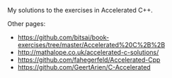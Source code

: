 My solutions to the exercises in Accelerated C++.

Other pages:
* https://github.com/bitsai/book-exercises/tree/master/Accelerated%20C%2B%2B
* http://mathalope.co.uk/accelerated-c-solutions/
* https://github.com/fahegerfeld/Accelerated-Cpp
* https://github.com/GeertArien/C-Accelerated
